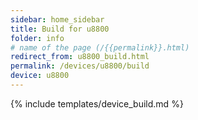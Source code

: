 ```yaml
---
sidebar: home_sidebar
title: Build for u8800
folder: info
# name of the page (/{{permalink}}.html)
redirect_from: u8800_build.html
permalink: /devices/u8800/build
device: u8800
---
```

{% include templates/device_build.md %}
